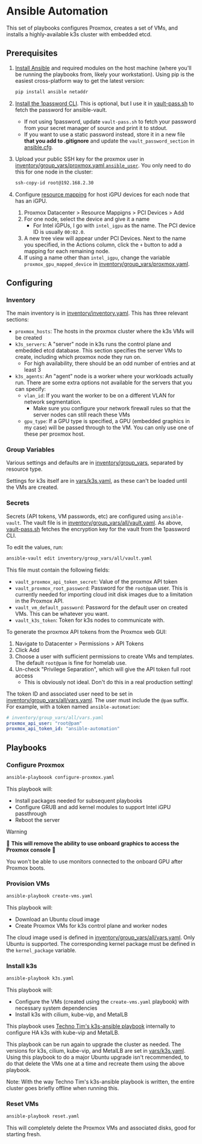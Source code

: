 # Ansible Automation

This set of playbooks configures Proxmox, creates a set of VMs, and installs a highly-available k3s cluster with embedded etcd.

## Prerequisites

1. [Install Ansible](https://docs.ansible.com/ansible/latest/installation_guide/intro_installation.html) and required modules on the host machine (where you'll be running the playbooks from, likely your workstation). Using pip is the easiest cross-platform way to get the latest version:

    ```bash
    pip install ansible netaddr
    ```

2. [Install the 1password CLI](https://developer.1password.com/docs/cli/get-started/). This is optional, but I use it in [vault-pass.sh](./vault-pass.sh) to fetch the password for ansible-vault.
    - If not using 1password, update `vault-pass.sh` to fetch your password from your secret manager of source and print it to stdout.
    - If you want to use a static password instead, store it in a new file **that you add to .gitignore** and update the `vault_password_section` in [ansible.cfg](ansible.cfg).

3. Upload your public SSH key for the proxmox user in [inventory/group_vars/proxmox.yaml `ansible_user`](inventory/group_vars/proxmox.yaml). You only need to do this for one node in the cluster:


    ```bash
    ssh-copy-id root@192.168.2.30
    ```

4. Configure [resource mapping](https://pve.proxmox.com/wiki/QEMU/KVM_Virtual_Machines#resource_mapping) for host iGPU devices for each node that has an iGPU.

    1. Proxmox Datacenter > Resource Mappigns > PCI Devices > Add
    2. For one node, select the device and give it a name
        - For Intel iGPUs, I go with `intel_igpu` as the name. The PCI device ID is usually `00:02.0`.
    3. A new tree view will appear under PCI Devices. Next to the name you specified, in the Actions column, click the `+` button to add a mapping for each remaining node.
    4. If using a name other than `intel_igpu`, change the variable `proxmox_gpu_mapped_device` in [inventory/group_vars/proxmox.yaml](inventory/group_vars/proxmox.yaml).

## Configuring

### Inventory

The main inventory is in [inventory/inventory.yaml](inventory/inventory.yaml). This has three relevant sections:
- `proxmox_hosts`: The hosts in the proxmox cluster where the k3s VMs will be created
- `k3s_servers`: A "server" node in k3s runs the control plane and embedded etcd database. This section specifies the server VMs to create, including which proxmox node they run on.
    - For high availability, there should be an odd number of entries and at least 3
- `k3s_agents`: An "agent" node is a worker where your workloads actually run. There are some extra options not available for the servers that you can specify:
    - `vlan_id`: If you want the worker to be on a different VLAN for network segmentation.
        - Make sure you configure your network firewall rules so that the server nodes can still reach these VMs
    - `gpu_type`: If a GPU type is specified, a GPU (embedded graphics in my case) will be passed through to the VM. You can only use one of these per proxmox host.

### Group Variables

Various settings and defaults are in [inventory/group_vars](inventory/group_vars/), separated by resource type.

Settings for k3s itself are in [vars/k3s.yaml](vars/k3s.yaml), as these can't be loaded until the VMs are created.

### Secrets

Secrets (API tokens, VM passwords, etc) are configured using `ansible-vault`. The vault file is in [inventory/group_vars/all/vault.yaml](inventory/group_vars/all/vault.yaml). As above, [vault-pass.sh](vault-pass.sh) fetches the encryption key for the vault from the 1password CLI.

To edit the values, run:

```bash
ansible-vault edit inventory/group_vars/all/vault.yaml
```

This file must contain the following fields:
- `vault_proxmox_api_token_secret`: Value of the proxmox API token
- `vault_proxmox_root_password`: Password for the `root@pam` user. This is currently needed for importing cloud init disk images due to a limitation in the Proxmox API.
- `vault_vm_default_password`: Password for the default user on created VMs. This can be whatever you want.
- `vault_k3s_token`: Token for k3s nodes to communicate with.

To generate the proxmox API tokens from the Proxmox web GUI:
1. Navigate to Datacenter > Permissions > API Tokens
2. Click Add
3. Choose a user with sufficient permissions to create VMs and templates. The default `root@pam` is fine for homelab use.
4. Un-check "Privilege Separation", which will give the API token full root access
    - This is obviously not ideal. Don't do this in a real production setting!

The token ID and associated user need to be set in [inventory/group_vars/all/vars.yaml](inventory/group_vars/all/vars.yaml). The user must include the `@pam` suffix. For example, with a token named `ansible-automation`:

```yaml
# inventory/group_vars/all/vars.yaml
proxmox_api_user: "root@pam"
proxmox_api_token_id: "ansible-automation"
```

## Playbooks

### Configure Proxmox

```bash
ansible-playboook configure-proxmox.yaml
```

This playbook will:
- Install packages needed for subsequent playbooks
- Configure GRUB and add kernel modules to support Intel iGPU passthrough
- Reboot the server

> [!WARNING]
> 🚨 **This will remove the ability to use onboard graphics to access the Proxmox console** 🚨
>
> You won't be able to use monitors connected to the onboard GPU after Proxmox boots.

### Provision VMs

```bash
ansible-playbook create-vms.yaml
```

This playbook will:
- Download an Ubuntu cloud image
- Create Proxmox VMs for k3s control plane and worker nodes

The cloud image used is defined in [inventory/group_vars/all/vars.yaml](inventory/group_vars/all/vars.yaml). Only Ubuntu is supported. The corresponding kernel package must be defined in the `kernel_package` variable.

### Install k3s

```bash
ansible-playbook k3s.yaml
```

This playbook will:
- Configure the VMs (created using the `create-vms.yaml` playbook) with necessary system dependencies
- Install k3s with cilium, kube-vip, and MetalLB

This playbook uses [Techno Tim's k3s-ansible playbook](https://github.com/techno-tim/k3s-ansible) internally to configure HA k3s with kube-vip and MetalLB.

This playbook can be run again to upgrade the cluster as needed. The versions for k3s, cilium, kube-vip, and MetalLB are set in [vars/k3s.yaml](vars/k3s.yaml). Using this playbook to do a major Ubuntu upgrade isn't recommended, to do that delete the VMs one at a time and recreate them using the above playbook.

Note: With the way Techno Tim's k3s-ansible playbook is written, the entire cluster goes briefly offline when running this.

### Reset VMs

```bash
ansible-playbook reset.yaml
```

This will completely delete the Proxmox VMs and associated disks, good for starting fresh.
